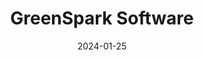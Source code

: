 ---  
layout: startup_page  
title: "GreenSpark Software"  
id: "greensparksoftware.com"  
permalink: "/greensparksoftwaregreensparksoftware.com01252024/"  
website: "https://www.greensparksoftware.com/"  
funding_round: ""  
funding_amount: "$9.4M"  
investors: "Zero Infinity Partners, Third Prime, Bienville Capital"  
about: "GreenSpark Software provides a modern software platform for the metal recycling industry. Their end-to-end product suite streamlines operations, from purchase to sale, helping recyclers grow revenue and increase profit margins by improving customer relationships and operational efficiency."  
markets: "Software, Metal Recycling"  
hq: "Brooklyn, New York, United States"  
founded_year: "2022"  
linkedin: "https://www.linkedin.com/company/greenspark-software"  
twitter: "https://twitter.com/GreenSparkSW"  
instagram: ""  
facebook: "https://www.facebook.com/GreenSpark-Software-100073843416505"  
crunchbase: "https://www.crunchbase.com/organization/greenspark-software"  
pitchbook: "https://pitchbook.com/profiles/company/484812-64"  

date_display: "25-Jan-2024"  
date: "2024-01-25"

# SEO Optimization  
meta_title: "GreenSpark Software -  Funding ($9.4M)"  
meta_description: "GreenSpark Software, GreenSpark Software provides a modern software platform for the metal recycling industry. Their end-to-end product suite streamlines operations, from ..."  
meta_keywords: "GreenSpark Software, Software, Metal Recycling,  funding"  
canonical_url: "https://startup.projectstartups.com/greensparksoftwaregreensparksoftware.com01252024/"  
---